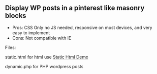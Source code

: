 <h2>Display WP posts in a pinterest like masonry blocks</h2>
<ul>
<li>Pros: CSS Only no JS needed, responsive on most devices, and very easy to implement</li>

<li>Cons: Not compatible with IE</li>
</ul>
Files:

static.html        for html use
<a href="http://codepen.io/irottweiler/pen/mAjXZy">Static Html Demo</a> 

dynamic.php        for PHP wordpress posts


